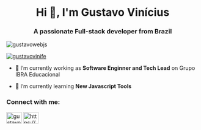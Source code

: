 <h1 align="center">Hi 👋, I'm Gustavo Vinícius</h1>
<h3 align="center">A passionate Full-stack developer from Brazil</h3>

<p align="left"> <img src="https://komarev.com/ghpvc/?username=gustavowebjs&label=Profile%20views&color=0e75b6&style=flat" alt="gustavowebjs" /> </p>

<p align="left"> <a href="https://twitter.com/gustavovinife" target="blank"><img src="https://img.shields.io/twitter/follow/gustavovinife?logo=twitter&style=for-the-badge" alt="gustavovinife" /></a> </p>

- 🔭 I’m currently working as **Software Enginner and Tech Lead** on Grupo IBRA Educacional

- 🌱 I’m currently learning **New Javascript Tools**

<h3 align="left">Connect with me:</h3>
<p align="left">
<a href="https://twitter.com/gustavovinife" target="blank"><img align="center" src="https://cdn.jsdelivr.net/npm/simple-icons@3.0.1/icons/twitter.svg" alt="gustavovinife" height="30" width="40" /></a>
<a href="https://www.instagram.com/gustavo_vvinicius/" target="blank"><img align="center" src="https://cdn.jsdelivr.net/npm/simple-icons@3.0.1/icons/instagram.svg" alt="https://www.instagram.com/gustavo_vvinicius/" height="30" width="40" /></a>
</p>
